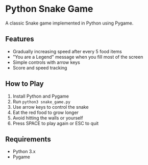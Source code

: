 # Python Snake Game

A classic Snake game implemented in Python using Pygame.

## Features
- Gradually increasing speed after every 5 food items
- "You are a Legend" message when you fill most of the screen
- Simple controls with arrow keys
- Score and speed tracking

## How to Play
1. Install Python and Pygame
2. Run `python3 snake_game.py`
3. Use arrow keys to control the snake
4. Eat the red food to grow longer
5. Avoid hitting the walls or yourself
6. Press SPACE to play again or ESC to quit

## Requirements
- Python 3.x
- Pygame
